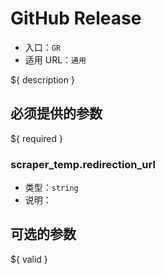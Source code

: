 # GitHub Release

* 入口：`GR`
* 适用 URL：`通用`

${ description }

## 必须提供的参数

${ required }

### scraper_temp.redirection_url

* 类型：`string`
* 说明：

## 可选的参数

${ valid }